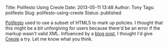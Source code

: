 Title: Polifesto Using Creole
Date: 2013-05-11 13:48
Author: Tony
Tags: polifesto
Slug: polifesto-using-creole
Status: published

[Polifesto](http://www.polifesto.com/) used to use a subset of HTML5 to mark up policies. I thought that this might be a bit unforgiving for users because there'd be an error if the markup wasn't valid XML. Influenced by a [blog post](http://www.wilfred.me.uk/blog/2012/07/30/why-markdown-is-not-my-favourite-language/), I thought I'd give [Creole](http://wikicreole.org/wiki/Creole1.0) a try. Let me know what you think.
